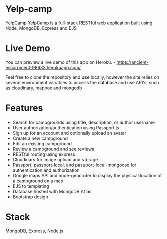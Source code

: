 # Yelp-camp

YelpCamp
YelpCamp is a full-stack RESTful web application built using Node, MongoDB, Express and EJS

# Live Demo
You can preview a live demo of this app on Heroku. - https://ancient-escarpment-98633.herokuapp.com/


Feel free to clone the repository and use locally, however the site relies on several environment variables to access the database and use API's, such as cloudinary,
mapbox and mongodb

# Features
* Search for campgrounds using title, description, or author username
* User authorization/authentication using Passport.js
* Sign up for an account and optionally upload an avatar
* Create a new campground
* Edit an existing campground
* Review a campground and see reviews
* RESTful routing using express
* Cloudinary for image upload and storage
* Passport, passport-local, and passport-local-mongoose for authentication and authorization
* Google maps API and node-geocoder to display the physical location of a campground on a map
* EJS to templating
* Database hosted with MongoDB Atlas
* Bootstrap design


# Stack
MongoDB, Express, Node.js

